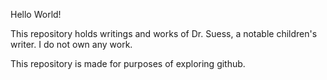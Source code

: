 Hello World!

This repository holds writings and works of Dr. Suess, a notable children's writer.
I do not own any work.

This repository is made for purposes of exploring github.